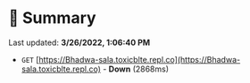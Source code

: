 # 📖 Summary
Last updated: **3/26/2022, 1:06:40 PM**

- `GET` [https://Bhadwa-sala.toxicblte.repl.co](https://Bhadwa-sala.toxicblte.repl.co) - **Down** (2868ms)
